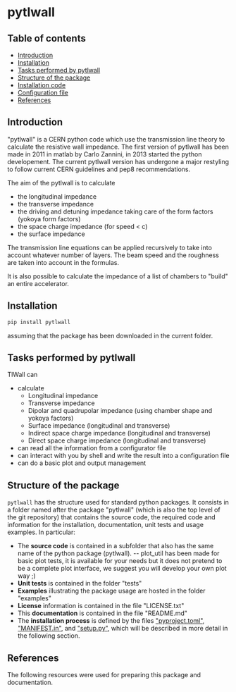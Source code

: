 # pytlwall
## Table of contents
 - [Introduction](#introduction)
 - [Installation](#installation)
 - [Tasks performed by pytlwall](#tasks-performed-by-pytlwall)
 - [Structure of the package](#structure-of-the-package)
 - [Installation code](#installation-code)
 - [Configuration file](ConfigModel.md)
 - [References](#references)

## Introduction
"pytlwall" is a CERN python code which use the transmission line theory to calculate the resistive wall impedance.
The first version of pytlwall has been made in 2011 in matlab by Carlo Zannini, in 2013
started the python developement.
The current pytlwall version has undergone a major restyling to follow current CERN guidelines and pep8 recommendations.

The aim of the pytlwall is to calculate
- the longitudinal impedance
- the transverse impedance
- the driving and detuning impedance taking care of the form factors (yokoya form factors)
- the space charge impedance (for speed < c)
- the surface impedance

The transmission line equations can be applied recursively to take into account whatever number of layers.
The beam speed and the roughness are taken into account in the formulas.

It is also possible to calculate the impedance of a list of chambers to "build" an entire accelerator.

## Installation
```bash
pip install pytlwall
```
assuming that the package has been downloaded in the current folder.

## Tasks performed by pytlwall
TlWall can 
- calculate 
    - Longitudinal impedance
    - Transverse impedance 
    - Dipolar and quadrupolar impedance (using chamber shape and yokoya factors)
    - Surface impedance (longitudinal and transverse)
    - Indirect space charge impedance (longitudinal and transverse)
    - Direct space charge impedance (longitudinal and transverse)
- can read all the information from a configurator file 
- can interact with you by shell and write the result into a configuration file
- can do a basic plot and output management

## Structure of the package

```pytlwall``` has the structure used for standard python packages. It consists in a folder named after the package "pytlwall" (which is also the top level of the git repository) 
that contains the source code, the required code and information for the installation, documentation, unit tests and usage examples. In particular:
 - The **source code** is contained in a subfolder that also has the same name of the python package (pytlwall).
    -- plot_util has been made for basic plot tests, it is available for your needs but it does not pretend to be a complete plot interface, we suggest you will develop your own plot way ;) 
 - **Unit tests** is contained in the folder "tests" 
 - **Examples** illustrating the package usage are hosted in the folder "examples"
 - **License** information is contained in the file "LICENSE.txt"
 - This **documentation** is contained in the file "README.md"
 - The **installation process** is defined by the files ["pyproject.toml"](#pyprojecttoml), ["MANIFEST.in"](#manifestin), and  ["setup.py"](#setuppy), which will be described in more detail in the following section.


## References
The following resources were used for preparing this package and documentation.



